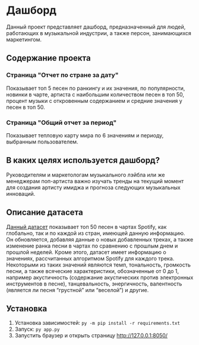 
# Дашборд



Данный проект представляет дашборд, предназначенный для людей, работающих в музыкальной индустрии, а также персон, занимающихся маркетингом.
## Содержание проекта
### Страница "Отчет по стране за дату"
Показывает топ 5 песен по ранкингу и их значения, по популярности, новинки в чарте, артиста с наибольшим количеством песен в топ 50, процент музыки с откровенным содержанием и средние значения у песен в топ 50.
### Страница "Общий отчет за период"
Показывает тепловую карту мира по 6 значениям и периоду, выбранным пользователем.
## В каких целях используется дашборд?
Руководителям и маркетологам музыкального лэйбла или же менеджерам поп-артиста важно изучать тренды на текущий момент для создания артисту имиджа и прогноза следующих музыкальных инноваций.
## Описание датасета
[Данный датасет](https://www.kaggle.com/datasets/asaniczka/top-spotify-songs-in-73-countries-daily-updated) показывает топ 50 песен в чартах Spotify, как глобально, так и по каждой из стран, имеющей данную информацию. Он обновляется, добавляя данные о новых добавленных треках, а также изменение ранка песни в чартах по сравнению с прошлым днем и прошлой неделей. Кроме этого, датасет имеет информацию о значениях, рассчитанных алгоритмом Spotify для каждого трека. Некоторыми из таких значений являются темп, тональность, громкость песни, а также всяческие характеристики, обозначенные от 0 до 1, например акустичность (содержание акустических против электронных инструментов в песне), танцевальность, энергичность, валентность (является ли песня “грустной” или “веселой”) и другие.


## Установка
1. Установка зависимостей: `py -m pip install -r requirements.txt`
2. Запуск: `py app.py`
3. Запустить браузер и открыть страницу http://127.0.0.1:8050/